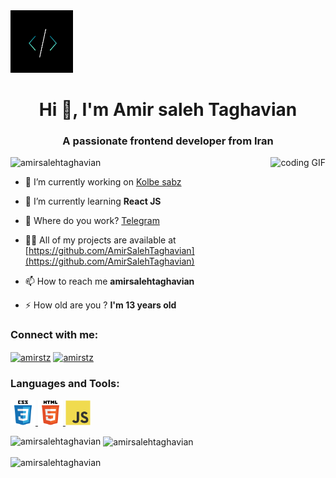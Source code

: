 
<img alt="image" style="margin-right:100px ;height: 100px;width: 100px;" src="https://github.com/AmirSalehTaghavian/AmirSalehTaghavian/blob/main/image-coding.png">

<h1 align="center">Hi 👋, I'm Amir saleh Taghavian</h1>
<h3 align="center">A passionate frontend developer from Iran</h3>

<img align="right" alt="coding GIF" src="https://encrypted-tbn0.gstatic.com/images?q=tbn:ANd9GcSotTFsM24FS8CV1jb8CYZcaPWYiQZTi1YEFw&s">

<p align="left"> <img src="https://komarev.com/ghpvc/?username=amirsalehtaghavian&label=Profile%20views&color=0e75b6&style=flat" alt="amirsalehtaghavian" /> </p>

- 🔭 I’m currently working on [Kolbe sabz](https://amirsalehtaghavian.github.io/Kolbe-sabz--tagh/)

- 🌱 I’m currently learning **React JS**

- 🤝 Where do you work? [Telegram](https://t.me/projectsiteamir)

- 👨‍💻 All of my projects are available at [https://github.com/AmirSalehTaghavian](https://github.com/AmirSalehTaghavian)

- 📫 How to reach me **amirsalehtaghavian**

- ⚡ How old are you ? **I'm 13 years old**

<h3 align="left">Connect with me:</h3>
<p align="left">
<a href="https://instagram.com/amirstz" target="blank"><img align="center" src="https://raw.githubusercontent.com/rahuldkjain/github-profile-readme-generator/master/src/images/icons/Social/instagram.svg" alt="amirstz" height="30" width="40" /></a>
<a href="https://www.youtube.com/c/amirstz" target="blank"><img align="center" src="https://raw.githubusercontent.com/rahuldkjain/github-profile-readme-generator/master/src/images/icons/Social/youtube.svg" alt="amirstz" height="30" width="40" /></a>
</p>

<h3 align="left">Languages and Tools:</h3>
<p align="left"> <a href="https://www.w3schools.com/css/" target="_blank" rel="noreferrer"> <img src="https://raw.githubusercontent.com/devicons/devicon/master/icons/css3/css3-original-wordmark.svg" alt="css3" width="40" height="40"/> </a> <a href="https://www.w3.org/html/" target="_blank" rel="noreferrer"> <img src="https://raw.githubusercontent.com/devicons/devicon/master/icons/html5/html5-original-wordmark.svg" alt="html5" width="40" height="40"/> </a> <a href="https://developer.mozilla.org/en-US/docs/Web/JavaScript" target="_blank" rel="noreferrer"> <img src="https://raw.githubusercontent.com/devicons/devicon/master/icons/javascript/javascript-original.svg" alt="javascript" width="40" height="40"/> </a> </p>

<p><img align="left" src="https://github-readme-stats.vercel.app/api/top-langs?username=amirsalehtaghavian&show_icons=true&locale=en&layout=compact" alt="amirsalehtaghavian" /></p>

<p>&nbsp;<img align="center" src="https://github-readme-stats.vercel.app/api?username=amirsalehtaghavian&show_icons=true&locale=en" alt="amirsalehtaghavian" /></p>

<p><img align="center" src="https://github-readme-streak-stats.herokuapp.com/?user=amirsalehtaghavian&" alt="amirsalehtaghavian" /></p>
